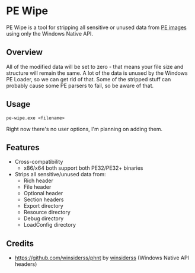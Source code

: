# PE Wipe
PE Wipe is a tool for stripping all sensitive or unused data from [PE images](https://learn.microsoft.com/en-us/windows/win32/debug/pe-format) using only the Windows Native API.

## Overview
All of the modified data will be set to zero - that means your file size and structure will remain the same. A lot of the data is unused by the Windows PE Loader, so we can get rid of that. Some of the stripped stuff can probably cause some PE parsers to fail, so be aware of that.

## Usage
```
pe-wipe.exe <filename>
```
Right now there's no user options, I'm planning on adding them.

## Features
- Cross-compatibility
  - x86/x64 both support both PE32/PE32+ binaries
- Strips all sensitive/unused data from:
  - Rich header
  - File header
  - Optional header
  - Section headers
  - Export directory
  - Resource directory
  - Debug directory
  - LoadConfig directory

## Credits
- https://github.com/winsiderss/phnt by [winsiderss](https://github.com/winsiderss/) (Windows Native API headers)